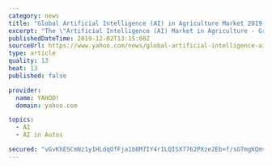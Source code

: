 ```yaml
---
category: news
title: "Global Artificial Intelligence (AI) in Agriculture Market 2019-2024 - Agricultural Drones Set to Drive the Market"
excerpt: "The \"Artificial Intelligence (AI) Market in Agriculture - Growth, Trends, and Forecast (2019 - 2024)\" report has been added to ResearchAndMarkets.com's offering. Global Artificial Intelligence (AI) in Agriculture Market 2019-2024 - Agricultural Drones Set to Drive the Market"
publishedDateTime: 2019-12-02T13:15:00Z
sourceUrl: https://www.yahoo.com/news/global-artificial-intelligence-ai-agriculture-131500404.html
type: article
quality: 13
heat: 13
published: false

provider:
  name: YAHOO!
  domain: yahoo.com

topics:
  - AI
  - AI in Autos

secured: "vGvKhESCmNz1y1HLdqOfFja1b8M7IY4rILQISX7762PXze2Eb+f/sGTmgKQmvv9YmUOz19cuTyq3dhyJCDp3k0Sx04f6xjUzjvIIlxfK6oUwmbsfRfB9H5wrcq8VLoxlqY6loEzZL1eE/3vUHDqDMz0nduvWiqN4jUfbT2ztdQPPMfu7rt4LGo4f5uSUATVaZJgEqU/jYcNt4nZc1NT6xU5qzJ+NvIgXeX60xJDKrMzZs3kUiMuvfEW7MBwEzkb38SYFu4b8LIsuSp0I4NtTeA==;NyifnILXQLeck/9DQ37Zbg=="
---
```


